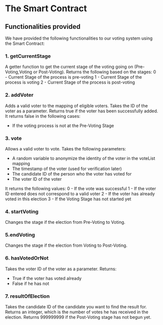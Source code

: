 

# The Smart Contract


## Functionalities provided
We have provided the following functionalities to our voting system using the Smart Contract:

 ### 1. **getCurrentStage** 
  A getter function to get the current stage of the voting going on (Pre-Voting,Voting or Post-Voting). Returns the following based on the stages:
  0 - Current Stage of the process is pre-voting
  1 - Current Stage of the process is voting
  2 - Current Stage of the process is post-voting
  
### 2.  addVoter
Adds a valid voter to the mapping of eligible voters. Takes the ID of the voter as a parameter. Returns true if the voter has been successfully added. It returns false in the following cases:

 - If the voting process is not at the Pre-Voting Stage
 
 ### 3. vote
 Allows a valid voter to vote. Takes the following parameters:
 
 - A random variable to anonymize the identity of the voter in the voteList mapping
 - The timestamp of the voter (used for verification later)
 - The candidate ID of the person who the voter has voted for
 - The voter ID of the voter

It returns the following values:
0 - If the vote was successful
1 - If the voter ID entered does not correspond to a valid voter
2 - If the voter has already voted in this election
3 - If the Voting Stage has not started yet

###  4. startVoting
Changes the stage if the election from Pre-Voting to Voting.

### 5.endVoting

 Changes the stage if the election from Voting to Post-Voting.
 ### 6. hasVotedOrNot
 Takes the voter ID of the voter as a parameter. Returns:
 

 - True if the voter has voted already 
 - False if he has not
### 7. resultOfElection
Takes the candidate ID of the candidate you want to find the result for. Returns an integer, which is the number of votes he has received in the election. Returns 999999999 if the Post-Voting stage has not begun yet.
